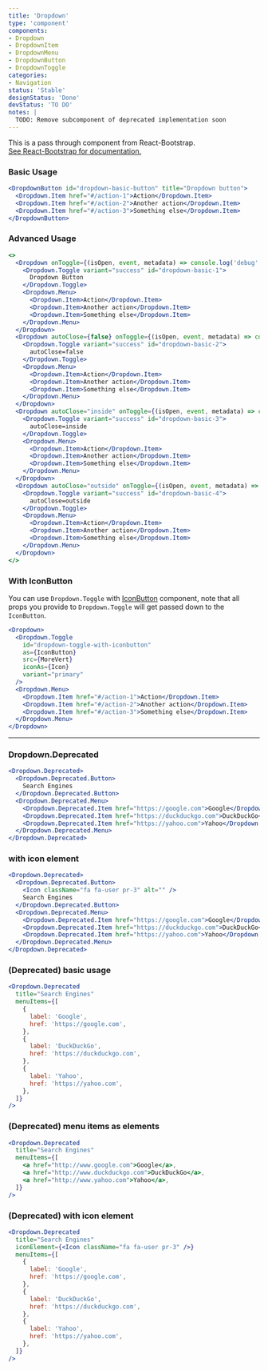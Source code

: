 ```yaml
---
title: 'Dropdown'
type: 'component'
components:
- Dropdown
- DropdownItem
- DropdownMenu
- DropdownButton
- DropdownToggle
categories:
- Navigation
status: 'Stable'
designStatus: 'Done'
devStatus: 'TO DO'
notes: |
  TODO: Remove subcomponent of deprecated implementation soon
---
```


<p className="lead">
  This is a pass through component from React-Bootstrap.<br/>
  <a href="https://react-bootstrap.github.io/components/dropdowns/" target="_blank" rel="noopener noreferrer">
    See React-Bootstrap for documentation.
  </a>
</p>

### Basic Usage
```jsx live
<DropdownButton id="dropdown-basic-button" title="Dropdown button">
  <Dropdown.Item href="#/action-1">Action</Dropdown.Item>
  <Dropdown.Item href="#/action-2">Another action</Dropdown.Item>
  <Dropdown.Item href="#/action-3">Something else</Dropdown.Item>
</DropdownButton>
```

### Advanced Usage

```jsx live
<>
  <Dropdown onToggle={(isOpen, event, metadata) => console.log('debug', 'onToggle', { isOpen, event, metadata })} className="mb-3">
    <Dropdown.Toggle variant="success" id="dropdown-basic-1">
      Dropdown Button
    </Dropdown.Toggle>
    <Dropdown.Menu>
      <Dropdown.Item>Action</Dropdown.Item>
      <Dropdown.Item>Another action</Dropdown.Item>
      <Dropdown.Item>Something else</Dropdown.Item>
    </Dropdown.Menu>
  </Dropdown>
  <Dropdown autoClose={false} onToggle={(isOpen, event, metadata) => console.log('debug', 'onToggle', { isOpen, event, metadata })} className="mb-3">
    <Dropdown.Toggle variant="success" id="dropdown-basic-2">
      autoClose=false
    </Dropdown.Toggle>
    <Dropdown.Menu>
      <Dropdown.Item>Action</Dropdown.Item>
      <Dropdown.Item>Another action</Dropdown.Item>
      <Dropdown.Item>Something else</Dropdown.Item>
    </Dropdown.Menu>
  </Dropdown>
  <Dropdown autoClose="inside" onToggle={(isOpen, event, metadata) => console.log('debug', 'onToggle', { isOpen, event, metadata })} className="mb-3">
    <Dropdown.Toggle variant="success" id="dropdown-basic-3">
      autoClose=inside
    </Dropdown.Toggle>
    <Dropdown.Menu>
      <Dropdown.Item>Action</Dropdown.Item>
      <Dropdown.Item>Another action</Dropdown.Item>
      <Dropdown.Item>Something else</Dropdown.Item>
    </Dropdown.Menu>
  </Dropdown>
  <Dropdown autoClose="outside" onToggle={(isOpen, event, metadata) => console.log('debug', 'onToggle', { isOpen, event, metadata })} className="mb-3">
    <Dropdown.Toggle variant="success" id="dropdown-basic-4">
      autoClose=outside
    </Dropdown.Toggle>
    <Dropdown.Menu>
      <Dropdown.Item>Action</Dropdown.Item>
      <Dropdown.Item>Another action</Dropdown.Item>
      <Dropdown.Item>Something else</Dropdown.Item>
    </Dropdown.Menu>
  </Dropdown>
</>
```

### With IconButton

You can use `Dropdown.Toggle` with [IconButton](/components/iconbutton) component, note that all props you provide to `Dropdown.Toggle` will get passed down to the `IconButton`.

```jsx live
<Dropdown>
  <Dropdown.Toggle
    id="dropdown-toggle-with-iconbutton"
    as={IconButton}
    src={MoreVert}
    iconAs={Icon}
    variant="primary"
  />
  <Dropdown.Menu>
    <Dropdown.Item href="#/action-1">Action</Dropdown.Item>
    <Dropdown.Item href="#/action-2">Another action</Dropdown.Item>
    <Dropdown.Item href="#/action-3">Something else</Dropdown.Item>
  </Dropdown.Menu>
</Dropdown>
```

***

### Dropdown.Deprecated

```jsx live
<Dropdown.Deprecated>
  <Dropdown.Deprecated.Button>
    Search Engines
  </Dropdown.Deprecated.Button>
  <Dropdown.Deprecated.Menu>
    <Dropdown.Deprecated.Item href="https://google.com">Google</Dropdown.Deprecated.Item>
    <Dropdown.Deprecated.Item href="https://duckduckgo.com">DuckDuckGo</Dropdown.Deprecated.Item>
    <Dropdown.Deprecated.Item href="https://yahoo.com">Yahoo</Dropdown.Deprecated.Item>
  </Dropdown.Deprecated.Menu>
</Dropdown.Deprecated>
```

### with icon element

```jsx live
<Dropdown.Deprecated>
  <Dropdown.Deprecated.Button>
    <Icon className="fa fa-user pr-3" alt="" />
    Search Engines
  </Dropdown.Deprecated.Button>
  <Dropdown.Deprecated.Menu>
    <Dropdown.Deprecated.Item href="https://google.com">Google</Dropdown.Deprecated.Item>
    <Dropdown.Deprecated.Item href="https://duckduckgo.com">DuckDuckGo</Dropdown.Deprecated.Item>
    <Dropdown.Deprecated.Item href="https://yahoo.com">Yahoo</Dropdown.Deprecated.Item>
  </Dropdown.Deprecated.Menu>
</Dropdown.Deprecated>
```

### (Deprecated) basic usage

```jsx live
<Dropdown.Deprecated
  title="Search Engines"
  menuItems={[
    {
      label: 'Google',
      href: 'https://google.com',
    },
    {
      label: 'DuckDuckGo',
      href: 'https://duckduckgo.com',
    },
    {
      label: 'Yahoo',
      href: 'https://yahoo.com',
    },
  ]}
/>
```

### (Deprecated) menu items as elements

```jsx live
<Dropdown.Deprecated
  title="Search Engines"
  menuItems={[
    <a href="http://www.google.com">Google</a>,
    <a href="http://www.duckduckgo.com">DuckDuckGo</a>,
    <a href="http://www.yahoo.com">Yahoo</a>,
  ]}
/>
```

### (Deprecated) with icon element

```jsx live
<Dropdown.Deprecated
  title="Search Engines"
  iconElement={<Icon className="fa fa-user pr-3" />}
  menuItems={[
    {
      label: 'Google',
      href: 'https://google.com',
    },
    {
      label: 'DuckDuckGo',
      href: 'https://duckduckgo.com',
    },
    {
      label: 'Yahoo',
      href: 'https://yahoo.com',
    },
  ]}
/>
```
